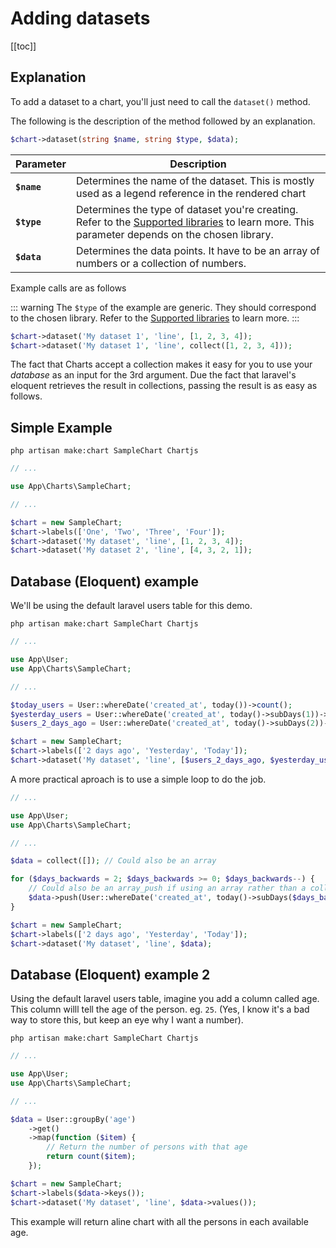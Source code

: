 # Adding datasets

[[toc]]

## Explanation

To add a dataset to a chart, you'll just need to call the `dataset()` method.

The following is the description of the method followed by an explanation.


```php
$chart->dataset(string $name, string $type, $data);
```

| Parameter   | Description |
| ----------- | ------------- |
| **`$name`** | Determines the name of the dataset. This is mostly used as a legend reference in the rendered chart |
| **`$type`** | Determines the type of dataset you're creating. Refer to the [Supported libraries](/supported_libraries.html) to learn more. This parameter depends on the chosen library.      |
| **`$data`** | Determines the data points. It have to be an array of numbers or a collection of numbers.      |

Example calls are as follows

::: warning
The `$type` of the example are generic. They should correspond to the chosen library. Refer to the [Supported libraries](/supported_libraries.html) to learn more.
:::

```php
$chart->dataset('My dataset 1', 'line', [1, 2, 3, 4]);
$chart->dataset('My dataset 1', 'line', collect([1, 2, 3, 4]));
```

The fact that Charts accept a collection makes it easy for you to use your *database* as an input for the 3rd argument.
Due the fact that laravel's eloquent retrieves the result in collections, passing the result is as easy as follows.

## Simple Example

```
php artisan make:chart SampleChart Chartjs
```

```php
// ...

use App\Charts\SampleChart;

// ...

$chart = new SampleChart;
$chart->labels(['One', 'Two', 'Three', 'Four']);
$chart->dataset('My dataset', 'line', [1, 2, 3, 4]);
$chart->dataset('My dataset 2', 'line', [4, 3, 2, 1]);
```

## Database (Eloquent) example

We'll be using the default laravel users table for this demo.

```
php artisan make:chart SampleChart Chartjs
```

```php
// ...

use App\User;
use App\Charts\SampleChart;

// ...

$today_users = User::whereDate('created_at', today())->count();
$yesterday_users = User::whereDate('created_at', today()->subDays(1))->count();
$users_2_days_ago = User::whereDate('created_at', today()->subDays(2))->count();

$chart = new SampleChart;
$chart->labels(['2 days ago', 'Yesterday', 'Today']);
$chart->dataset('My dataset', 'line', [$users_2_days_ago, $yesterday_users, $today_users]);
```

A more practical aproach is to use a simple loop to do the job.

```php
// ...

use App\User;
use App\Charts\SampleChart;

// ...

$data = collect([]); // Could also be an array

for ($days_backwards = 2; $days_backwards >= 0; $days_backwards--) {
    // Could also be an array_push if using an array rather than a collection.
    $data->push(User::whereDate('created_at', today()->subDays($days_backwards))->count());
}

$chart = new SampleChart;
$chart->labels(['2 days ago', 'Yesterday', 'Today']);
$chart->dataset('My dataset', 'line', $data);
```

## Database (Eloquent) example 2

Using the default laravel users table, imagine you add a column called age. This column willl tell the age of the person. eg. `25`.
(Yes, I know it's a bad way to store this, but keep an eye why I want a number).

```
php artisan make:chart SampleChart Chartjs
```

```php
// ...

use App\User;
use App\Charts\SampleChart;

// ...

$data = User::groupBy('age')
    ->get()
    ->map(function ($item) {
        // Return the number of persons with that age
        return count($item);
    });

$chart = new SampleChart;
$chart->labels($data->keys());
$chart->dataset('My dataset', 'line', $data->values());
```

This example will return aline chart with all the persons in each available age.